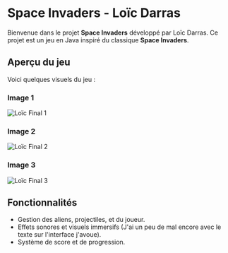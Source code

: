 # Space Invaders - Loïc Darras

Bienvenue dans le projet **Space Invaders** développé par Loïc Darras. Ce projet est un jeu en Java inspiré du classique **Space Invaders**.

## Aperçu du jeu

Voici quelques visuels du jeu :

### Image 1
![Loïc Final 1](https://github.com/loicD77/Space-Invaders-Loic-DARRAS/raw/main/res/images/loicfinal1.png)

### Image 2
![Loïc Final 2](https://github.com/loicD77/Space-Invaders-Loic-DARRAS/raw/main/res/images/loicfinal2.png)

### Image 3
![Loïc Final 3](https://github.com/loicD77/Space-Invaders-Loic-DARRAS/raw/main/res/images/loicfinal3.png)

## Fonctionnalités

- Gestion des aliens, projectiles, et du joueur.
- Effets sonores et visuels immersifs (J'ai un peu de mal encore avec le texte sur l'interface j'avoue).
- Système de score et de progression.

